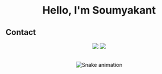 <!--### Hi there 👋-->
<h1 align="center">Hello, I'm Soumyakant</h1> 

<!--
**soumyakants4/soumyakants4** is a ✨ _special_ ✨ repository because its `README.md` (this file) appears on your GitHub profile.

Here are some ideas to get you started:

- 🔭 I’m currently working on ...
- 🌱 I’m currently learning ...
- 👯 I’m looking to collaborate on ...
- 🤔 I’m looking for help with ...
- 💬 Ask me about ...
- 📫 How to reach me: ...
- 😄 Pronouns: ...
- ⚡ Fun fact: ...
-->

## Contact 
<div align=center> 
  <a href="https://www.linkedin.com/in/soumyakants4/" target="_blank"><img src="https://img.shields.io/badge/-LinkedIn-%230077B5?style=for-the-badge&logo=linkedin&logoColor=white" target="_blank"></a>
  <a href = "mailto: soumyakants4@gmail.com"><img src="https://img.shields.io/badge/-Gmail-%23333?style=for-the-badge&logo=gmail&logoColor=white" target="_blank"></a>
 </br>
</br>
  
![Snake animation](https://github.com/eagrundy/eagrundy/blob/output/github-contribution-grid-snake.svg)

</div>
